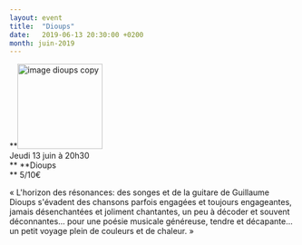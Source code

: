 ```yaml
---
layout: event
title:  "Dioups"
date:   2019-06-13 20:30:00 +0200
month: juin-2019
---
```

**<img class=" size-thumbnail wp-image-6302 alignleft" src="http://localhost/wpagendarts/wp-content/uploads/2019/04/image-dioups-copy.jpg?w=150" alt="image dioups copy" width="150" height="150" srcset="http://localhost/wpagendarts/wp-content/uploads/2019/04/image-dioups-copy.jpg 718w, http://localhost/wpagendarts/wp-content/uploads/2019/04/image-dioups-copy-300x300.jpg 300w, http://localhost/wpagendarts/wp-content/uploads/2019/04/image-dioups-copy-150x150.jpg 150w" sizes="(max-width: 150px) 100vw, 150px" />  
Jeudi 13 juin à 20h30  
** **Dioups  
** 5/10€

« L'horizon des résonances: des songes et de la guitare de Guillaume Dioups s'évadent des chansons parfois engagées et toujours engageantes, jamais désenchantées et joliment chantantes, un peu à décoder et souvent déconnantes... pour une poésie musicale généreuse, tendre et décapante... un petit voyage plein de couleurs et de chaleur. »